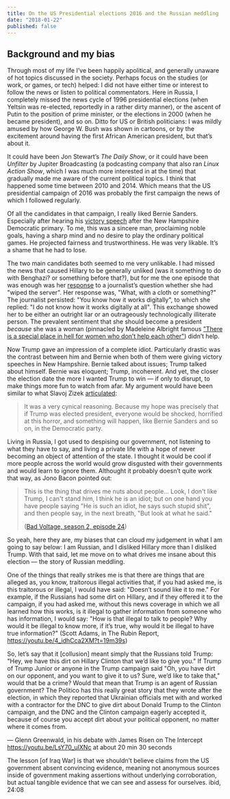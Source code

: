 ```yaml
---
title: On the US Presidential elections 2016 and the Russian meddling
date: "2018-01-22"
published: false
---
```


## Background and my bias
Through most of my life I’ve been happily apolitical, and generally unaware of
hot topics discussed in the society. Perhaps focus on the studies (or work, or games,
or tech) helped: I did not have either time or interest to follow the news or listen
to political commentators. Here in Russia, I completely missed the news cycle of 1996
presidential elections (when Yeltsin was re-elected, reportedly in a rather dirty manner),
or the ascent of Putin to the position of prime minister, or the elections in 2000
(when he became president), and so on. Ditto for US or British politicians: I was
mildly amused by how George W. Bush was shown in cartoons, or by the excitement around
having the first African American president, but that’s about it.

It could have been Jon Stewart’s *The Daily Show*, or it could have been *Unfilter* by
Jupiter Broadcasting (a podcasting company that also ran *Linux Action Show*, which I was
much more interested in at the time) that gradually made me aware of the current
political topics. I think that happened some time between 2010 and 2014.
Which means that the US presidential campaign of 2016 was probably the first campaign
the news of which I followed regularly.

Of all the candidates in that campaign, I really liked Bernie Sanders. Especially
after hearing his [victory speech](https://www.youtube.com/watch?v=6kbjo3SFLuc) after
the New Hampshire Democratic primary. To me, this was a sincere man, proclaiming noble
goals, having a sharp mind and no desire to play the ordinary political games. He
projected fairness and trustworthiness. He was very likable. It’s a shame that he
had to lose.

The two main candidates both seemed to me very unlikable. I had missed the news that
caused Hillary to be generally unliked (was it something to do with Benghazi? or something before
that?), but for me the one episode that was enough was her [response](https://www.youtube.com/watch?v=4MaoNDzZ8Mw)
to a journalist’s question whether she had "wiped the server". Her response was,
"What, with a cloth or something?" The journalist persisted: "You know how it works digitally",
to which she replied: "I do not know how it works digitally at all". This exchange
showed her to be either an outright liar or an outrageously technologically illiterate
person. The prevalent sentiment that she should become a president *because* she was
a woman (pinnacled by Madeleine Albright famous
["There is a special place in hell for women who don’t help each other"](https://www.youtube.com/watch?v=UZCNhlmV-X0&t=30s))
didn’t help.

Now Trump gave an impression of a complete idiot. Particularly drastic was the contrast
between him and Bernie when both of them were giving victory speeches in New Hampshire.
Bernie talked about issues; Trump talked about himself. Bernie was eloquent; Trump,
incoherent. And yet, the closer the election date the more I wanted Trump to win —
if only to disrupt, to make things more fun to watch from afar. My argument would
have been similar to what Slavoj Zizek [articulated](https://www.youtube.com/watch?v=2ZUCemb2plE):

> It was a very cynical reasoning. Because my hope was precisely that if Trump
> was elected president, everyone would be shocked, horrified at this horror, and
> something will happen, like Bernie Sanders and so on, in the Democratic party.

Living in Russia, I got used to despising our government, not listening to what
they have to say, and living a private life with a hope of never becoming an object
of attention of the state. I thought it would be cool if more people across the
world would grow disgusted with their governments and would learn to ignore them.
Althought it probably doesn’t quite work that way, as Jono Bacon pointed out:

> This is the thing that drives me nuts about people... Look, I don't like Trump,
> I can't stand him, I think he is an idiot; but on one hand you have people saying
> "He is such an idiot, he says such stupid shit", and then people say,
> in the next breath, "But look at what he said."
>
> ([Bad Voltage, season 2, episode 24](https://youtu.be/ZS7a0CW7nUs?t=1h1m4s))

So yeah, here they are, my biases that can cloud my judgement in what I am going
to say below: I am Russian, and I disliked Hillary more than I disliked Trump. With
that said, let me move on to what drives me insane about this election — the story
of Russian meddling.



One of the things that really strikes me is that there are things that are alleged as, you know, traitorous illegal activities that, if you had asked me, is this traitorous or illegal, I would have said: "Doesn’t sound like it to me." For example, if the Russians had some dirt on Hillary, and if they offered it to the campaign, if you had asked me, without this news coverage in which we all learned how this works, is it illegal to gather information from someone who has information, I would say: "How is that illegal to talk to people? Why would it be illegal to know more, if it’s true, why would it be illegal to have true information?"
(Scott Adams, in The Rubin Report, https://youtu.be/4_idhCca2XM?t=19m39s)



So, let’s say that it [collusion] meant simply that the Russians told Trump: "Hey, we have this dirt on Hillary Clinton that we’d like to give you." If Trump of Trump Junior or anyone in the Trump campaign said "Oh, you have dirt on our opponent, and you want to give it to us? Sure, we’d like to take that," would that be a crime? Would that mean that Trump is an agent of Russian government? The Politico has this really great story that they wrote after the election, in which they reported that Ukrainian officials met with and worked with a contractor for the DNC to give dirt about Donald Trump to the Clinton campaign, and the DNC and the Clinton campaign eagerly accepted it, because of course you accept dirt about your political opponent, no matter where it comes from.

— Glenn Greenwald, in his debate with James Risen on The Intercept
https://youtu.be/LsY70_uIXNc
at about 20 min 30 seconds

The lesson [of Iraq War] is that we shouldn’t believe claims from the US government absent convincing evidence, meaning not anonymous sources inside of government making assertions without underlying corroboration, but actual tangible evidence that we can see and assess for ourselves.
ibid, 24:08
